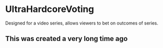 # UltraHardcoreVoting
Designed for a video series, allows viewers to bet on outcomes of series.

## This was created a very long time ago
